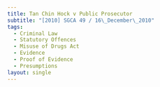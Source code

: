 ```yaml
---
title: Tan Chin Hock v Public Prosecutor
subtitle: "[2010] SGCA 49 / 16\_December\_2010"
tags:
  - Criminal Law
  - Statutory Offences
  - Misuse of Drugs Act
  - Evidence
  - Proof of Evidence
  - Presumptions
layout: single
---
```


